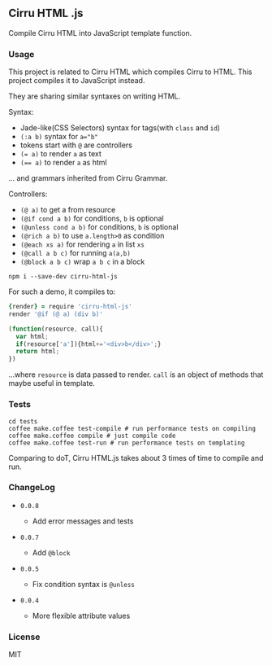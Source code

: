 
Cirru HTML .js
------

Compile Cirru HTML into JavaScript template function.

### Usage

This project is related to Cirru HTML which compiles Cirru to HTML.
This project compiles it to JavaScript instead.

They are sharing similar syntaxes on writing HTML.

Syntax:

* Jade-like(CSS Selectors) syntax for tags(with `class` and `id`)
* `(:a b)` syntax for `a="b"`
* tokens start with `@` are controllers
* `(= a)` to render `a` as text
* `(== a)` to render `a` as html

... and grammars inherited from Cirru Grammar.

Controllers:

* `(@ a)` to get a from resource
* `(@if cond a b)` for conditions, `b` is optional
* `(@unless cond a b)` for conditions, `b` is optional
* `(@rich a b)` to use `a.length>0` as condition
* `(@each xs a)` for rendering `a` in list `xs`
* `(@call a b c)` for running `a(a,b)`
* `(@block a b c)` wrap `a b c` in a block

```
npm i --save-dev cirru-html-js
```
For such a demo, it compiles to:
```coffee
{render} = require 'cirru-html-js'
render '@if (@ a) (div b)'
```
```js
(function(resource, call){
  var html;
  if(resource['a']){html+='<div>b</div>';}
  return html;
})
```
...where `resource` is data passed to render.
`call` is an object of methods that maybe useful in template.

### Tests

```
cd tests
coffee make.coffee test-compile # run performance tests on compiling
coffee make.coffee compile # just compile code
coffee make.coffee test-run # run performance tests on templating
```

Comparing to doT, Cirru HTML.js takes about 3 times of time to compile and run.

### ChangeLog

* `0.0.8`

  * Add error messages and tests

* `0.0.7`

  * Add `@block`

* `0.0.5`

  * Fix condition syntax is `@unless`

* `0.0.4`

  * More flexible attribute values

### License

MIT